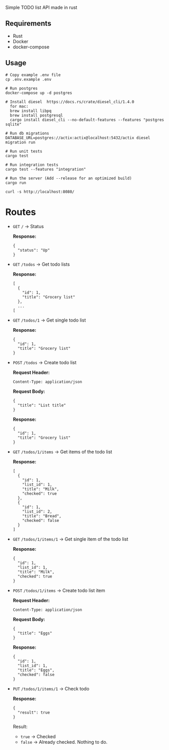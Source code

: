 Simple TODO list API made in rust

## Requirements
- Rust
- Docker
- docker-compose

## Usage
```
# Copy example .env file
cp .env.example .env

# Run postgres
docker-compose up -d postgres

# Install diesel  https://docs.rs/crate/diesel_cli/1.4.0
  for mac:
  brew install libpq
  brew install postgresql 
  cargo install diesel_cli --no-default-features --features "postgres sqlite"

# Run db migrations
DATABASE_URL=postgres://actix:actix@localhost:5432/actix diesel migration run

# Run unit tests
cargo test

# Run integration tests
cargo test --features "integration"

# Run the server (Add --release for an optimized build)
cargo run 
```
```
curl -s http://localhost:8080/
```

# Routes

- `GET` `/` -> Status

  **Response:**
  ```
  {
    "status": "Up"
  }
  ```

- `GET` `/todos` -> Get todo lists

  **Response:**
  ```
  [
    {
      "id": 1,
      "title": "Grocery list"
    },
    ...
  [
  ```
- `GET` `/todos/1` -> Get single todo list

  **Response:**
  ```
  {
    "id": 1,
    "title": "Grocery list"
  }
  ```
- `POST` `/todos` -> Create todo list

  **Request Header:**
  ```
  Content-Type: application/json
  ```
  **Request Body:**
  ```
  {
    "title": "List title"    
  }
  ```
  **Response:**
  ```
  {
    "id": 1,
    "title": "Grocery list"
  }
  ```
- `GET` `/todos/1/items` -> Get items of the todo list

  **Response:**
  ```
  [
    {
      "id": 1,
      "list_id": 1,
      "title": "Milk",
      "checked": true
    },
    {
      "id": 1,
      "list_id": 2,
      "title": "Bread",
      "checked": false
    }
  ]
  ```
- `GET` `/todos/1/items/1` -> Get single item of the todo list

  **Response:**
  ```
  {
    "id": 1,
    "list_id": 1,
    "title": "Milk",
    "checked": true
  }
  ```

- `POST` `/todos/1/items` -> Create todo list item

  **Request Header:**
  ```
  Content-Type: application/json
  ```
  **Request Body:**
  ```
  {
    "title": "Eggs"    
  }
  ```
  **Response:**
  ```
  {
    "id": 1,
    "list_id": 1,
    "title": "Eggs",
    "checked": false
  }
  ```
- `PUT` `/todos/1/items/1` -> Check todo

  **Response:**
  ```
  {
    "result": true
  }
  ```
  Result:
  - `true` -> Checked
  - `false` -> Already checked. Nothing to do.
